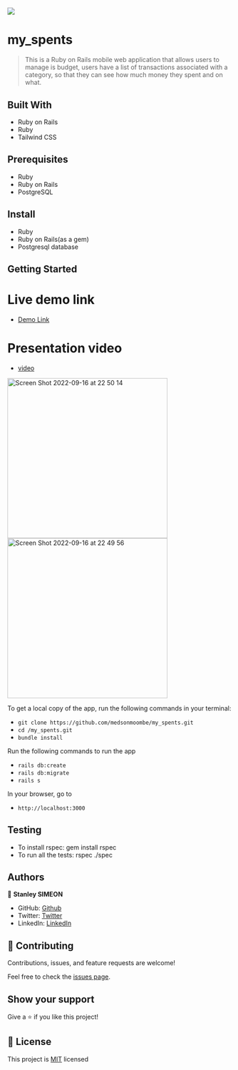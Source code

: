 # ![](https://img.shields.io/badge/Microverse-blueviolet)
# my_spents

> This is a Ruby on Rails mobile web application that allows users to manage is budget, users have a list of transactions associated with a category, so that they can see how much money they spent and on what.

## Built With

- Ruby on Rails
- Ruby
- Tailwind CSS

## Prerequisites

- Ruby
- Ruby on Rails
- PostgreSQL

## Install

- Ruby
- Ruby on Rails(as a gem)
- Postgresql database

## Getting Started

# Live demo link

- [Demo Link](https://myspend.herokuapp.com/)

# Presentation video

- [video](https://www.loom.com/share/2e6952e445894b5295979b1eb25624bd)

<img width="359" alt="Screen Shot 2022-09-16 at 22 50 14" src="https://user-images.githubusercontent.com/91237525/190835443-8e4aed07-7fa7-425c-bbf0-40e2c0de595e.png">

<img width="359" alt="Screen Shot 2022-09-16 at 22 49 56" src="https://user-images.githubusercontent.com/91237525/190835449-29a20f12-b44d-4465-b61a-66c14bbfb289.png">

To get a local copy of the app, run the following commands in your terminal:
- `git clone https://github.com/medsonmoombe/my_spents.git`
- `cd /my_spents.git`
- `bundle install`

Run the following commands to run the app

- `rails db:create`
- `rails db:migrate`
- `rails s`

In your browser, go to

- `http://localhost:3000`

## Testing
- To install rspec: gem install rspec
- To run all the tests: rspec ./spec


## Authors

 👤 **Stanley SIMEON**
- GitHub: [Github](https://github.com/stanleySimeon)
- Twitter: [Twitter](https://twitter.com/mstanleyme)
- LinkedIn: [LinkedIn](https://www.linkedin.com/in/stanleysimeon/)


## 🤝 Contributing

Contributions, issues, and feature requests are welcome!

Feel free to check the [issues page](https://github.com/aimalamiri/Ruby-Catalog/issues).

## Show your support

Give a ⭐️ if you like this project!

## 📝 License

This project is [MIT](./LICENSE) licensed
